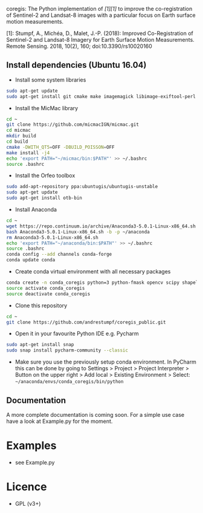 coregis: The Python implementation of <cite>[1][1]</cite> to improve the co-registration of 
Sentinel-2 and Landsat-8 images with a particular focus on Earth 
surface motion measurements.

[1]: Stumpf, A., Michéa, D., Malet, J.-P. (2018): Improved Co-Registration of 
Sentinel-2 and Landsat-8 Imagery for Earth Surface Motion Measurements.
Remote Sensing. 2018, 10(2), 160; doi:10.3390/rs10020160 

## Install dependencies (Ubuntu 16.04)

* Install some system libraries
```bash
sudo apt-get update
sudo apt-get install git cmake make imagemagick libimage-exiftool-perl exiv2  libgeo-proj4-perl libx11-dev cmake-curses-gui freeglut3-dev
```

* Install the MicMac library
```bash
cd ~
git clone https://github.com/micmacIGN/micmac.git
cd micmac
mkdir build
cd build
cmake -DWITH_QT5=OFF -DBUILD_POISSON=OFF
make install -j4
echo 'export PATH="~/micmac/bin:$PATH"' >> ~/.bashrc
source .bashrc
```

* Install the Orfeo toolbox
```bash
sudo add-apt-repository ppa:ubuntugis/ubuntugis-unstable
sudo apt-get update
sudo apt-get install otb-bin
```

* Install Anaconda
```bash
cd ~
wget https://repo.continuum.io/archive/Anaconda3-5.0.1-Linux-x86_64.sh
bash Anaconda3-5.0.1-Linux-x86_64.sh -b -p ~/anaconda
rm Anaconda3-5.0.1-Linux-x86_64.sh
echo 'export PATH="~/anaconda/bin:$PATH"' >> ~/.bashrc 
source .bashrc
conda config --add channels conda-forge
conda update conda
```

* Create conda virtual environment with all necessary packages
```bash
conda create -n conda_coregis python=3 python-fmask opencv scipy shapely paramiko pillow paramiko matplotlib statsmodels
source activate conda_coregis
source deactivate conda_coregis
```

* Clone this repository
```bash
cd ~
git clone https://github.com/andrestumpf/coregis_public.git
```

* Open it in your favourite Python IDE e.g. Pycharm
```bash
sudo apt-get install snap
sudo snap install pycharm-community --classic
```

* Make sure you use the previously setup conda environment.
In PyCharm this can be done by going to
Settings > Project > Project Interpreter > Button on the upper right >
Add local > Existing Environment > Select:
```~/anaconda/envs/conda_coregis/bin/python```




## Documentation
A more complete documentation is coming soon. For a simple use case have a look at Example.py for the moment.

# Examples #

* see Example.py

# Licence #

* GPL (v3+)